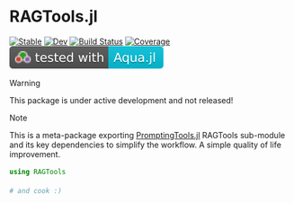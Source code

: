 # RAGTools.jl

[![Stable](https://img.shields.io/badge/docs-stable-blue.svg)](https://juliagenai.github.io/RAGTools.jl/stable/) 
[![Dev](https://img.shields.io/badge/docs-dev-blue.svg)](https://juliagenai.github.io/RAGTools.jl/dev/) 
[![Build Status](https://github.com/JuliaGenAI/RAGTools.jl/actions/workflows/CI.yml/badge.svg?branch=main)](https://github.com/JuliaGenAI/RAGTools.jl/actions/workflows/CI.yml?query=branch%3Amain) 
[![Coverage](https://codecov.io/gh/JuliaGenAI/RAGTools.jl/branch/main/graph/badge.svg)](https://codecov.io/gh/JuliaGenAI/RAGTools.jl) 
[![Aqua](https://raw.githubusercontent.com/JuliaTesting/Aqua.jl/master/badge.svg)](https://github.com/JuliaTesting/Aqua.jl)

> [!WARNING]
> This package is under active development and not released!

> [!NOTE]
> This is a meta-package exporting [PromptingTools.jl](https://github.com/svilupp/PromptingTools.jl) RAGTools sub-module and its key dependencies to simplify the workflow. A simple quality of life improvement.

```julia
using RAGTools

# and cook :)

```
